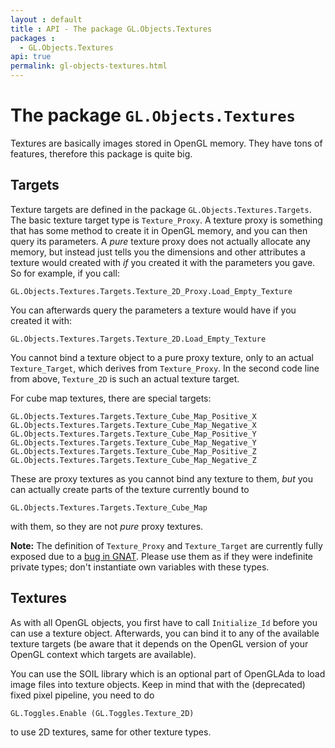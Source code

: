 ```yaml
---
layout : default
title : API - The package GL.Objects.Textures
packages :
  - GL.Objects.Textures
api: true
permalink: gl-objects-textures.html
---
```


# The package `GL.Objects.Textures`

Textures are basically images stored in OpenGL memory. They have tons of features,
therefore this package is quite big.

## Targets

Texture targets are defined in the package `GL.Objects.Textures.Targets`. The basic
texture target type is `Texture_Proxy`. A texture proxy is something that has some
method to create it in OpenGL memory, and you can then query its parameters. A *pure*
texture proxy does not actually allocate any memory, but instead just tells you the
dimensions and other attributes a texture would created with *if* you created it with
the parameters you gave. So for example, if you call:

    GL.Objects.Textures.Targets.Texture_2D_Proxy.Load_Empty_Texture

You can afterwards query the parameters a texture would have if you created it with:

    GL.Objects.Textures.Targets.Texture_2D.Load_Empty_Texture

You cannot bind a texture object to a pure proxy texture, only to an actual
`Texture_Target`, which derives from `Texture_Proxy`. In the second code line from
above, `Texture_2D` is such an actual texture target.

For cube map textures, there are special targets:

    GL.Objects.Textures.Targets.Texture_Cube_Map_Positive_X
    GL.Objects.Textures.Targets.Texture_Cube_Map_Negative_X
    GL.Objects.Textures.Targets.Texture_Cube_Map_Positive_Y
    GL.Objects.Textures.Targets.Texture_Cube_Map_Negative_Y
    GL.Objects.Textures.Targets.Texture_Cube_Map_Positive_Z
    GL.Objects.Textures.Targets.Texture_Cube_Map_Negative_Z

These are proxy textures as you cannot bind any texture to them, *but* you can
actually create parts of the texture currently bound to

    GL.Objects.Textures.Targets.Texture_Cube_Map

with them, so they are not *pure* proxy textures.

**Note:** The definition of `Texture_Proxy` and `Texture_Target` are currently fully
exposed due to a [bug in GNAT][1]. Please use them as if they were indefinite private
types; don't instantiate own variables with these types.

## Textures

As with all OpenGL objects, you first have to call `Initialize_Id` before you can use
a texture object. Afterwards, you can bind it to any of the available texture targets
(be aware that it depends on the OpenGL version of your OpenGL context which targets
are available).

You can use the SOIL library which is an optional part of OpenGLAda to load image files
into texture objects. Keep in mind that with the (deprecated) fixed pixel pipeline, you
need to do

    GL.Toggles.Enable (GL.Toggles.Texture_2D)

to use 2D textures, same for other texture types.

 [1]: http://gcc.gnu.org/bugzilla/show_bug.cgi?id=58881